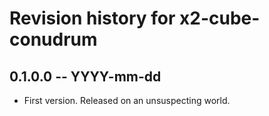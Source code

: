 # Revision history for x2-cube-conudrum

## 0.1.0.0 -- YYYY-mm-dd

* First version. Released on an unsuspecting world.
